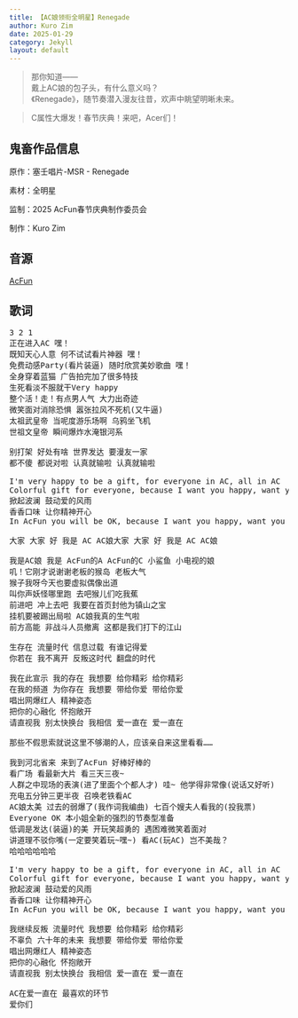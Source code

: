 ```yaml
---
title: 【AC娘领衔全明星】Renegade
author: Kuro Zim
date: 2025-01-29
category: Jekyll
layout: default
---
```


> 那你知道——<br>
> 戴上AC娘的包子头，有什么意义吗？<br>
> 《Renegade》，随节奏潜入漫友往昔，欢声中眺望明晰未来。

> C属性大爆发！春节庆典！来吧，Acer们！

## 鬼畜作品信息

原作：塞壬唱片-MSR - Renegade

素材：全明星

监制：2025 AcFun春节庆典制作委员会

制作：Kuro Zim

## 音源

[AcFun](https://www.acfun.cn/v/ac46815988)

## 歌词

<pre>3 2 1
正在进入AC 嘿！
既知天心人意 何不试试看片神器 嘿！
免费动感Party(看片装逼) 随时欣赏美妙歌曲 嘿！
全身穿着蓝猫 广告拍完加了很多特技
生死看淡不服就干Very happy
整个活！走！有点男人气 大力出奇迹
微笑面对消除恐惧 嚣张拉风不死机(又牛逼)
太祖武皇帝 当呢度游乐场啊 乌鸦坐飞机
世祖文皇帝 瞬间爆炸水淹银河系

别打架 好处有啥 世界发达 要漫友一家
都不傻 都说对啦 认真就输啦 认真就输啦

I'm very happy to be a gift, for everyone in AC, all in AC
Colorful gift for everyone, because I want you happy, want you happy
掀起波澜 鼓动爱的风雨
香香口味 让你精神开心
In AcFun you will be OK, because I want you happy, want you happy

大家 大家 好 我是 AC AC娘大家 大家 好 我是 AC AC娘

我是AC娘 我是 AcFun的A AcFun的C 小鲨鱼 小电视的娘
叽！它刚才说谢谢老板的猴岛 老板大气
猴子我呀今天也要虚拟偶像出道
叫你声妖怪哪里跑 去吧猴儿们吃我蕉
前进吧 冲上去吧 我要在首页封他为镇山之宝
挂机要被踢出局啦 AC娘我真的生气啦
前方高能 非战斗人员撤离 这都是我们打下的江山

生存在 流量时代 信息过载 有谁记得爱
你若在 我不离开 反叛这时代 翻盘的时代

我在此宣示 我的存在 我想要 给你精彩 给你精彩
在我的频道 为你存在 我想要 带给你爱 带给你爱
唱出网爆红人 精神姿态
把你的心融化 怀抱敞开
请直视我 别太快换台 我相信 爱一直在 爱一直在

那些不假思索就说这里不够潮的人，应该亲自来这里看看……

我到河北省来 来到了AcFun 好棒好棒的
看广场 看最新大片 看三天三夜~
人群之中现场的表演(进了里面个个都人才) 哇~ 他学得非常像(说话又好听)
充电五分钟三更半夜 召唤老铁看AC
AC娘太美 过去的弱爆了(我作词我编曲) 七百个嫂夫人看我的(投我票)
Everyone OK 本小姐全新的强烈的节奏型准备
低调是发达(装逼)的美 开玩笑超勇的 遇困难微笑着面对
讲道理不驳你嘴(一定要笑着玩~嘿~) 看AC(玩AC) 岂不美哉？
哈哈哈哈哈哈

I'm very happy to be a gift, for everyone in AC, all in AC
Colorful gift for everyone, because I want you happy, want you happy
掀起波澜 鼓动爱的风雨
香香口味 让你精神开心
In AcFun you will be OK, because I want you happy, want you happy

我继续反叛 流量时代 我想要 给你精彩 给你精彩
不辜负 六十年的未来 我想要 带给你爱 带给你爱
唱出网爆红人 精神姿态
把你的心融化 怀抱敞开
请直视我 别太快换台 我相信 爱一直在 爱一直在

AC在爱一直在 最喜欢的环节
爱你们</pre>